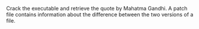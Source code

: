 Crack the executable and retrieve the quote by Mahatma
Gandhi.
A patch file contains information about the difference between the two
versions of a file. 
